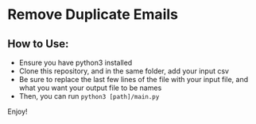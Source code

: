 # Remove Duplicate Emails
## How to Use:

-  Ensure you have python3 installed
- Clone this repository, and in the same folder, add your input csv
- Be sure to replace the last few lines of the file with your input file, and what you want your output file to be names
- Then, you can run `python3 [path]/main.py`

Enjoy!